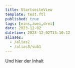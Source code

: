 ```yaml
---
title: StartseiteView
template: test.ftl
published: true
tags: [eins,zwei,drei]
date: 2023-12-02
datetime: 2023-12-02T13:10:12
aliases:
  - /alias2
  - /alias3/sub1
---
```


Und hier der Inhalt